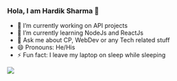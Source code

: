 ### Hola, I am Hardik Sharma 👋

- 🔭 I’m currently working on API projects
- 🌱 I’m currently learning NodeJs and ReactJs
- 💬 Ask me about CP, WebDev or any Tech related stuff
- 😄 Pronouns: He/His
- ⚡ Fun fact: I leave my laptop on sleep while sleeping


<img src="https://github-readme-stats.vercel.app/api?username=hardiksharma11&&show_icons=true&title_color=ffffff&icon_color=bb2acf&text_color=daf7dc&bg_color=151515">

<!--
**hardiksharma11/hardiksharma11** is a ✨ _special_ ✨ repository because its `README.md` (this file) appears on your GitHub profile.

Here are some ideas to get you started:

- 🔭 I’m currently working on ...
- 🌱 I’m currently learning ...
- 👯 I’m looking to collaborate on ...
- 🤔 I’m looking for help with ...
- 💬 Ask me about ...
- 📫 How to reach me: ...
- 😄 Pronouns: ...
- ⚡ Fun fact: ...
-->
